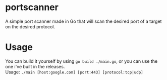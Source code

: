 # portscanner
A simple port scanner made in Go that will scan the desired port of a target on the desired protocol.

# Usage
You can build it yourself by using `go build ./main.go`, or you can use the one i've built in the releases.  
Usage: `./main [host:google.com] [port:443] [protocol:tcp|udp]`
